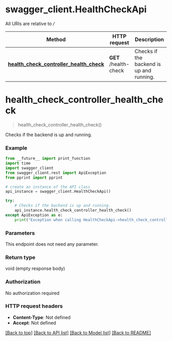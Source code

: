 # swagger_client.HealthCheckApi

All URIs are relative to */*

Method | HTTP request | Description
------------- | ------------- | -------------
[**health_check_controller_health_check**](HealthCheckApi.md#health_check_controller_health_check) | **GET** /health-check | Checks if the backend is up and running.

# **health_check_controller_health_check**
> health_check_controller_health_check()

Checks if the backend is up and running.

### Example
```python
from __future__ import print_function
import time
import swagger_client
from swagger_client.rest import ApiException
from pprint import pprint

# create an instance of the API class
api_instance = swagger_client.HealthCheckApi()

try:
    # Checks if the backend is up and running.
    api_instance.health_check_controller_health_check()
except ApiException as e:
    print("Exception when calling HealthCheckApi->health_check_controller_health_check: %s\n" % e)
```

### Parameters
This endpoint does not need any parameter.

### Return type

void (empty response body)

### Authorization

No authorization required

### HTTP request headers

 - **Content-Type**: Not defined
 - **Accept**: Not defined

[[Back to top]](#) [[Back to API list]](../README.md#documentation-for-api-endpoints) [[Back to Model list]](../README.md#documentation-for-models) [[Back to README]](../README.md)

